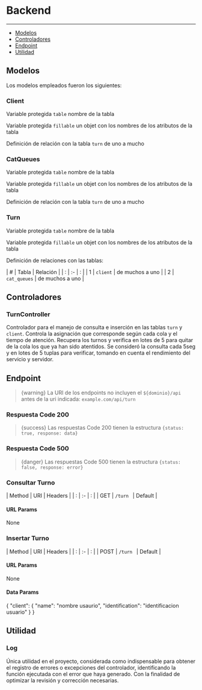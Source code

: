 # Backend

---

- [Modelos](#section-1)
- [Controladores](#section-2)
- [Endpoint](#section-3)
- [Utilidad](#section-4)

<a name="section-1"></a>
## Modelos

Los modelos empleados fueron los siguientes:

### Client

Variable protegida `table` nombre de la tabla

Variable protegida `fillable` un objet con los nombres de los atributos de la tabla

Definición de relación con la tabla `turn` de uno a mucho


### CatQueues

Variable protegida `table` nombre de la tabla

Variable protegida `fillable` un objet con los nombres de los atributos de la tabla

Definición de relación con la tabla `turn` de uno a mucho


### Turn

Variable protegida `table` nombre de la tabla

Variable protegida `fillable` un objet con los nombres de los atributos de la tabla

Definición de relaciones con las tablas:

| # | Tabla   | Relación |
| : |   :-   |  :  |
| 1 | `client` | de muchos a uno  |
| 2 | `cat_queues` | de muchos a uno  |


<a name="section-2"></a>
## Controladores

### TurnController

Controlador para el manejo de consulta e inserción en las tablas `turn` y `client`.
Controla la asignación que corresponde según cada cola y el tiempo de atención.
Recupera los turnos y verifica en lotes de 5 para quitar de la cola los que ya han sido atentidos.
Se consideró la consulta cada 5seg y en lotes de 5 tuplas para verificar, tomando en cuenta el rendimiento del servicio y servidor.



<a name="section-3"></a>
## Endpoint

> {warning} La URI de los endpoints no incluyen el `${dominio}/api` antes de la uri indicada:
`example.com/api/turn`

### Respuesta Code 200

> {success} Las respuestas Code 200 tienen la estructura `{status: true, response: data}`


### Respuesta Code 500

> {danger} Las respuestas Code 500 tienen la estructura `{status: false, response: error}`


### Consultar Turno

| Method | URI   | Headers |
| : |   :-   |  :  |
| GET | `/turn ` | Default  |

#### URL Params

<larecipe-card shadow>
    None
</larecipe-card>

### Insertar Turno

| Method | URI   | Headers |
| : |   :-   |  :  |
| POST | `/turn ` | Default  |

#### URL Params

<larecipe-card shadow>
    None
</larecipe-card>

#### Data Params

<larecipe-card shadow>
    {
    "client": {
        "name": "nombre usaurio",
        "identification": "identificacion usuario"
    }
}
</larecipe-card>


<a name="section-4"></a>
## Utilidad


### Log

Única utilidad en el proyecto, considerada como indispensable para obtener el registro de errores o excepciones del controlador, identificando la función ejecutada con el error que haya generado. Con la finalidad de optimizar la revisión y corrección necesarias.

